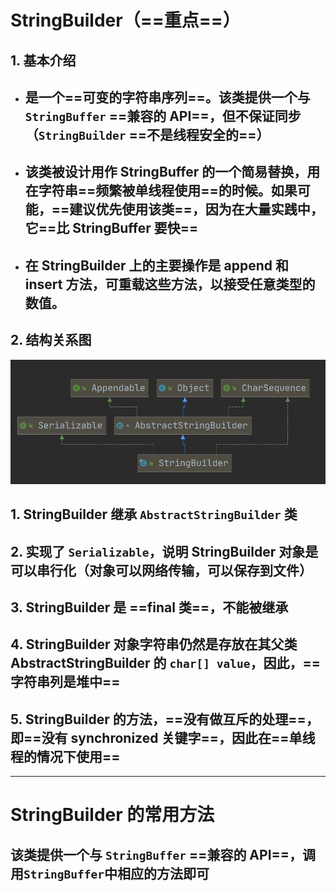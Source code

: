 # StringBuilder（==重点==）

## 1. 基本介绍

- ## 是一个==可变的字符串序列==。该类提供一个与 `StringBuffer` ==兼容的 API==，但不保证同步（`StringBuilder` ==不是线程安全的==）
- ## 该类被设计用作 StringBuffer 的一个简易替换，用在字符串==频繁被单线程使用==的时候。如果可能，==建议优先使用该类==，因为在大量实践中，它==比 StringBuffer 要快==
- ## 在 StringBuilder 上的主要操作是 append 和 insert 方法，可重载这些方法，以接受任意类型的数值。

## 2. 结构关系图

![alt text](StringBuilder关系图.png)

## 1. StringBuilder 继承 `AbstractStringBuilder` 类

## 2. 实现了 `Serializable`，说明 StringBuilder 对象是可以串行化（对象可以网络传输，可以保存到文件）

## 3. StringBuilder 是 ==final 类==，不能被继承

## 4. StringBuilder 对象字符串仍然是存放在其父类 AbstractStringBuilder 的 `char[] value`，因此，==字符串列是堆中==

## 5. StringBuilder 的方法，==没有做互斥的处理==，即==没有 synchronized 关键字==，因此在==单线程的情况下使用==

---

# StringBuilder 的常用方法

## 该类提供一个与 `StringBuffer` ==兼容的 API==，调用`StringBuffer`中相应的方法即可
